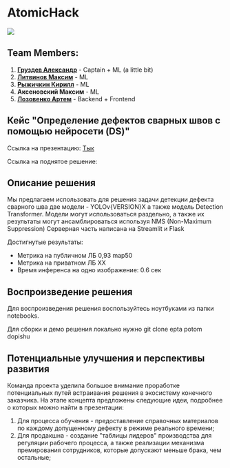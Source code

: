 # AtomicHack
![](https://github.com/gruzdev-as/AtomicHack/assets/95618433/7ee5bba3-ef52-4263-8b8a-84e337529ebe)

## Team Members:

1) [**Груздев Александр**](https://github.com/gruzdev-as) - Captain + ML (a little bit)
2) [**Литвинов Максим**](https://github.com/maksimlitvinov39kg) - ML
3) [**Рыжичкин Кирилл**](https://github.com/l1ghtsource) - ML
4) **Аксеновский Максим** - ML
5) [**Лозовенко Артем**](https://github.com/7aaassss) - Backend + Frontend

## Кейс "Определение дефектов сварных швов с помощью нейросети (DS)"

Ссылка на презентацию: [Тык](https://www.figma.com/design/jDp04wQ6hO3JvYr6Le8CqO/MISIS-%2B-SBER-AI-%2B-GPB-TEAM?node-id=10401-1109&t=Kh5W5AN8Ng87az8Q-1) 

Ссылка на поднятое решение:

## Описание решения 

Мы предлагаем использовать для решения задачи детекции дефекта сварного шва две модели - YOLOv{VERSION}X а также модель Detection Transformer. 
Модели могут использоваться раздельно, а также их результаты могут ансамблироваться используя NMS (Non-Maximum Suppression) 
Серверная часть написана на Streamlit и Flask

Достигнутые результаты: 
- Метрика на публичном ЛБ 0,93 map50
- Метрика на приватном ЛБ ХХ
- Время инференса на одно изображение: 0.6 сек

## Воспроизведение решения 

Для воспроизведения решения воспользуйтесь ноутбуками из папки notebooks. 

Для сборки и демо решения локально нужно git clone epta potom dopishu

## Потенциальные улучшения и перспективы развития 

Команда проекта уделила большое внимание проработке потенциальных путей встраивания решения в экосистему конечного заказчика. На этапе концепта предложены следующие идеи, подробнее о которых можно найти в презентации: 
1) Для процесса обучения - предоставление справочных материалов по каждому допущенному дефекту в режиме реального времени;
2) Для продакшна - создание "таблицы лидеров" производства для регуляции рабочего процесса, а также реализации механизма премирования сотрудников, которые допускают меньше брака, чем остальные;
